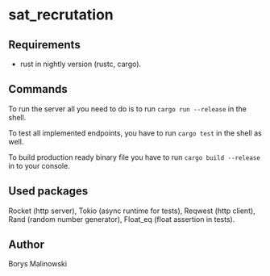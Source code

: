 # sat_recrutation

## Requirements

- rust in nightly version (rustc, cargo).

## Commands

To run the server all you need to do is to run `cargo run --release` in the shell.

To test all implemented endpoints, you have to run `cargo test` in the shell as well.

To build production ready binary file you have to run `cargo build --release` in to your console.

## Used packages

Rocket (http server), Tokio (async runtime for tests), Reqwest (http client), Rand (random number generator), Float_eq (float assertion in tests).

## Author

Borys Malinowski
